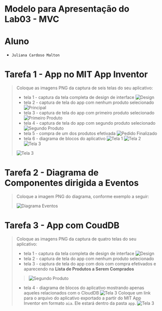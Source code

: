 # Modelo para Apresentação do Lab03 - MVC

# Aluno
* `Juliana Cardoso Malton`

# Tarefa 1 - App no MIT App Inventor

> Coloque as imagens PNG da captura de seis telas do seu aplicativo:
> * tela 1 - captura da tela completa de design de interface
> ![Design](images/design.png)
> * tela 2 - captura de tela do app com nenhum produto selecionado
> ![Principal](images/tela_principal.jpg)
> * tela 3 - captura de tela do app com primeiro produto selecionado
> ![Primeiro Produto](images/1_pedido.jpg)
> * tela 4 - captura de tela do app com segundo produto selecionado
> ![Segundo Produto](images/2_pedido.jpg)
> * tela 5 - compra de um dos produtos efetivada
> ![Pedido Finalizado](images/pedido_finalizado.jpg)
> * tela 6 - diagrama de blocos do aplicativo
> ![Tela 1](images/1.png)
> ![Tela 2](images/2.png)
> ![Tela 3](images/3.png)
>
> ![Tela 3](app/aplicativo.aia)

# Tarefa 2 - Diagrama de Componentes dirigida a Eventos

> Coloque a imagem PNG do diagrama, conforme exemplo a seguir:
>
> ![Diagrama Eventos](images/diagram_mvc.png)

# Tarefa 3 - App com CoudDB

> Coloque as imagens PNG da captura de quatro telas do seu aplicativo:
> * tela 1 - captura da tela completa de design de interface
> ![Design](images/design.png)
> * tela 2 - captura de tela do app com nenhum produto selecionado
> * tela 3 - captura de tela do app com dois com compra efetivados e aparecendo na **Lista de Produtos a Serem Comprados**
>> ![Segundo Produto](images/2_pedido.jpg)
> * tela 4 - diagrama de blocos do aplicativo mostrando apenas aqueles relacionados com o CloudDB
> ![Tela 3](images/3.png)
> Coloque um link para o arquivo do aplicativo exportado a partir do MIT App Inventor em formato `aia`. Ele estará dentro da pasta `app`.
> ![Tela 3](app/aplicativo.aia)